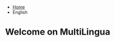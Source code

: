 <ul class="breadcrumb">
  <li><a href="index.html">Home</a></li>
  <li>English</li>
  </ul>

<h1> Welcome on MultiLingua</h1>
